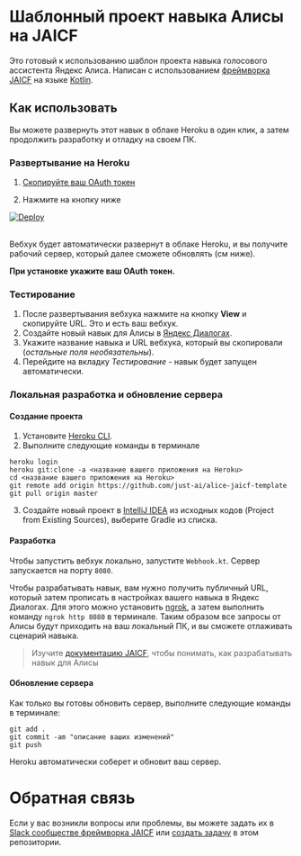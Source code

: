 # Шаблонный проект навыка Алисы на JAICF

Это готовый к использованию шаблон проекта навыка голосового ассистента Яндекс Алиса.
Написан с использованием [фреймворка JAICF](https://github.com/just-ai/jaicf-kotlin/tree/master/channels/yandex-alice) на языке [Kotlin](https://kotlinlang.org).

## Как использовать

Вы можете развернуть этот навык в облаке Heroku в один клик, а затем продолжить разработку и отладку на своем ПК.

### Развертывание на Heroku

1. <a href="https://oauth.yandex.ru/authorize?response_type=token&client_id=c473ca268cd749d3a8371351a8f2bcbd" target="_blank">
    Скопируйте ваш OAuth токен
</a>

2. Нажмите на кнопку ниже

<a href="https://heroku.com/deploy" target="_blank">
  <img src="https://www.herokucdn.com/deploy/button.svg" alt="Deploy">
</a><br/><br/>

Вебхук будет автоматически развернут в облаке Heroku, и вы получите рабочий сервер, который далее сможете обновлять (см ниже).

**При установке укажите ваш OAuth токен.**

### Тестирование

1. После развертывания вебхука нажмите на кнопку **View** и скопируйте URL. Это и есть ваш вебхук.
2. Создайте новый навык для Алисы в [Яндекс Диалогах](https://dialogs.yandex.ru/developer).
3. Укажите название навыка и URL вебхука, который вы скопировали (_остальные поля необязательны_).
4. Перейдите на вкладку _Тестирование_ - навык будет запущен автоматически.

### Локальная разработка и обновление сервера

#### Создание проекта

1. Установите [Heroku CLI](https://devcenter.heroku.com/articles/heroku-command-line).
2. Выполните следующие команды в терминале

```
heroku login
heroku git:clone -a <название вашего приложения на Heroku>
cd <название вашего приложения на Heroku>
git remote add origin https://github.com/just-ai/alice-jaicf-template
git pull origin master
```

3. Создайте новый проект в [IntelliJ IDEA](https://www.jetbrains.com/ru-ru/idea/download/) из исходных кодов (Project from Existing Sources), выберите Gradle из списка.

#### Разработка

Чтобы запустить вебхук локально, запустите `Webhook.kt`.
Сервер запускается на порту `8080`.

Чтобы разрабатывать навык, вам нужно получить публичный URL, который затем прописать в настройках вашего навыка в Яндекс Диалогах.
Для этого можно установить [ngrok](https://ngrok.com), а затем выполнить команду `ngrok http 8080` в терминале.
Таким образом все запросы от Алисы будут приходить на ваш локальный ПК, и вы сможете отлаживать сценарий навыка.

> Изучите [документацию JAICF](https://github.com/just-ai/jaicf-kotlin/tree/master/channels/yandex-alice), чтобы понимать, как разрабатывать навык для Алисы

#### Обновление сервера

Как только вы готовы обновить сервер, выполните следующие команды в терминале:

```
git add .
git commit -am "описание ваших изменений"
git push
```

Heroku автоматически соберет и обновит ваш сервер.

# Обратная связь

Если у вас возникли вопросы или проблемы, вы можете задать их в [Slack сообществе фреймворка JAICF](https://join.slack.com/t/jaicf/shared_invite/zt-clzasfyq-f4gv8hf3JHD4RmpMtrt0Aw) или [создать задачу](https://github.com/just-ai/alice-jaicf-template/issues) в этом репозитории.
